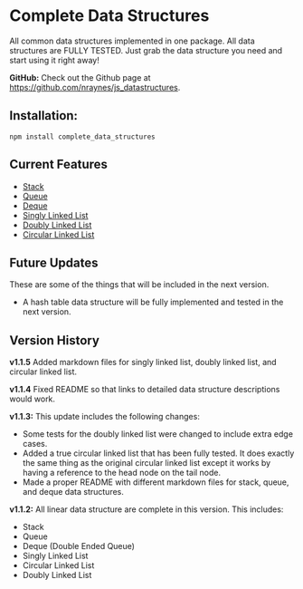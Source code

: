 # Complete Data Structures

All common data structures implemented in one package. All data structures are FULLY TESTED. Just grab the data structure you need and start using it right away!

**GitHub:**
Check out the Github page at https://github.com/nraynes/js_datastructures.    


## Installation:

    npm install complete_data_structures

## Current Features

  - [Stack](./src/linear/stack/stack.md)
  - [Queue](./src/linear/queue/queue.md)
  - [Deque](./src/linear/deque/deque.md)
  - [Singly Linked List](./src/linear/singlyLinkedList/singlyLinkedList.md)
  - [Doubly Linked List](./src/linear/doublyLinkedList/doublyLinkedList.md)
  - [Circular Linked List](./src/linear/circularLinkedList/circularLinkedList.md)

## Future Updates

These are some of the things that will be included in the next version.
  - A hash table data structure will be fully implemented and tested in the next version.

## Version History

**v1.1.5**
Added markdown files for singly linked list, doubly linked list, and circular linked list.

**v1.1.4**
Fixed README so that links to detailed data structure descriptions would work.

**v1.1.3:**
This update includes the following changes:
  - Some tests for the doubly linked list were changed to include extra edge cases.
  - Added a true circular linked list that has been fully tested. It does exactly the same thing as the original circular linked list except it works by having a reference to the head node on the tail node.
  - Made a proper README with different markdown files for stack, queue, and deque data structures.

**v1.1.2:**
All linear data structure are complete in this version. This includes:
  - Stack
  - Queue
  - Deque (Double Ended Queue)
  - Singly Linked List
  - Circular Linked List
  - Doubly Linked List